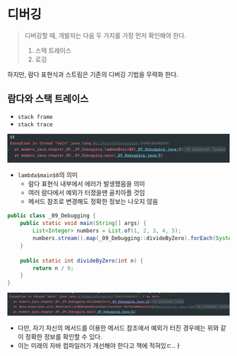 # 디버깅
> 디버깅할 때, 개발자는 다음 두 가지를 가장 먼저 확인해야 한다.
> 1. 스택 트레이스
> 2. 로깅

하지만, 람다 표현식과 스트림은 기존의 디버깅 기법을 무력화 한다.

## 람다와 스택 트레이스
- `stack frame` 
- `stack trace`

![img.png](img.png)
- `lambda$main$0`의 의미
  - 람다 표현식 내부에서 에러가 발생했음을 의미 
  - 여러 람다에서 예외가 터졌을땐 골치아플 것임 
  - 메서드 참조로 변경해도 정확한 정보는 나오지 않음


```java
public class _09_Debugging {
    public static void main(String[] args) {
        List<Integer> numbers = List.of(1, 2, 3, 4, 5);
        numbers.stream().map(_09_Debugging::divideByZero).forEach(System.out::println);
    }

    public static int divideByZero(int n) {
        return n / 0;
    }
}
```
![img_1.png](img_1.png)

- 다만, 자기 자신의 메서드를 이용한 메서드 참조에서 예외가 터진 경우에는 위와 같이 정확한 정보를 확인할 수 있다.
- 이는 미래의 자바 컴파일러가 개선해야 한다고 책에 적혀있ㄷ..ㅏ

